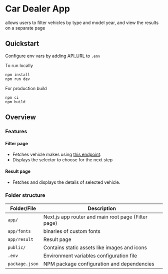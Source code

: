 # Car Dealer App

allows users to filter vehicles by type and model year, and view the results on a separate page

## Quickstart

Configure env vars by adding API_URL to `.env`

To run locally

```shell
npm install
npm run dev
```

For production build

```shell
npm ci
npm build
```

## Overview

### Features

#### Filter page

* Fetches vehicle makes using
  [this endpoint](https://vpic.nhtsa.dot.gov/api/vehicles/GetMakesForVehicleType/car?format=json).
* Displays the selector to choose for the next step

#### Result page

* Fetches and displays the details of selected vehicle.

### Folder structure

| Folder/File    | Description                                         |
|----------------|-----------------------------------------------------|
| `app/`         | Next.js app router and main root page (Filter page) |
| `app/fonts`    | binaries of custom fonts                            |
| `app/result`   | Result page                                         |
| `public/`      | Contains static assets like images and icons        |
| `.env`         | Environment variables configuration file            |
| `package.json` | NPM package configuration and dependencies          |
